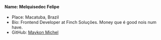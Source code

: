 #### Name: Melquisedec Felipe
 - Place: Macatuba, Brazil
 - Bio: Frontend Developer at Finch Soluções. Money que é good nois num have. 
 - GitHub: [Maykon Michel](https://github.com/melquisedecfelipe)